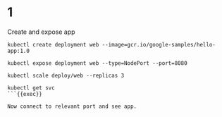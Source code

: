 # 1

Create and expose app
```
kubectl create deployment web --image=gcr.io/google-samples/hello-app:1.0

kubectl expose deployment web --type=NodePort --port=8080

kubectl scale deploy/web --replicas 3

kubectl get svc
```{{exec}} 

Now connect to relevant port and see app.